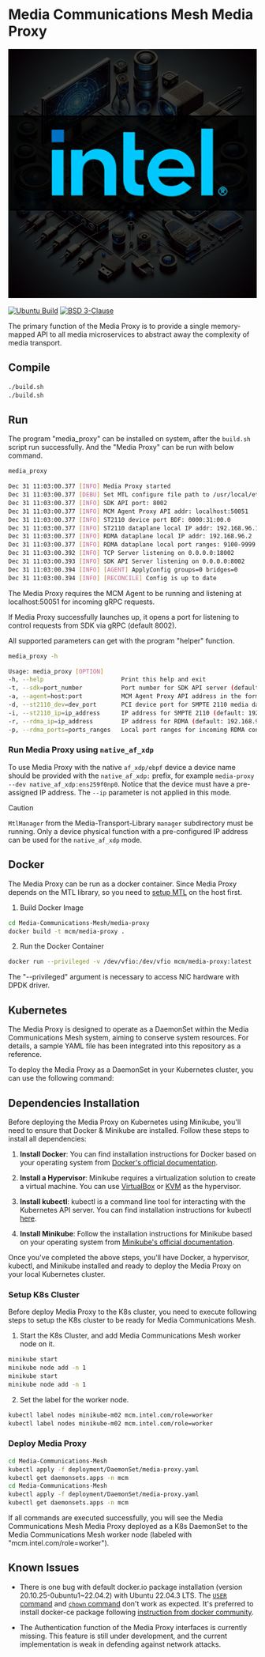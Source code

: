 # Media Communications Mesh Media Proxy

![Media Proxy](../docs/_static/media-proxy-media-communications-mesh-1.png)

[![Ubuntu Build](https://github.com/OpenVisualCloud/Media-Communications-Mesh/actions/workflows/ubuntu-build.yml/badge.svg)](https://github.com/OpenVisualCloud/Media-Communications-Mesh/actions/workflows/ubuntu-build.yml)
[![BSD 3-Clause][license-img]][license]

The primary function of the Media Proxy is to provide a single memory-mapped API to all media microservices to abstract away the complexity of media transport.

## Compile

```bash
./build.sh
./build.sh
```

## Run
The program "media_proxy" can be installed on system, after the `build.sh` script run successfully.
And the "Media Proxy" can be run with below command.

```bash
media_proxy
```
```bash
Dec 31 11:03:00.377 [INFO] Media Proxy started
Dec 31 11:03:00.377 [DEBU] Set MTL configure file path to /usr/local/etc/imtl.json
Dec 31 11:03:00.377 [INFO] SDK API port: 8002
Dec 31 11:03:00.377 [INFO] MCM Agent Proxy API addr: localhost:50051
Dec 31 11:03:00.377 [INFO] ST2110 device port BDF: 0000:31:00.0
Dec 31 11:03:00.377 [INFO] ST2110 dataplane local IP addr: 192.168.96.1
Dec 31 11:03:00.377 [INFO] RDMA dataplane local IP addr: 192.168.96.2
Dec 31 11:03:00.377 [INFO] RDMA dataplane local port ranges: 9100-9999
Dec 31 11:03:00.392 [INFO] TCP Server listening on 0.0.0.0:18002
Dec 31 11:03:00.393 [INFO] SDK API Server listening on 0.0.0.0:8002
Dec 31 11:03:00.394 [INFO] [AGENT] ApplyConfig groups=0 bridges=0
Dec 31 11:03:00.394 [INFO] [RECONCILE] Config is up to date
```

The Media Proxy requires the MCM Agent to be running and listening at localhost:50051 for incoming gRPC requests.

If Media Proxy successfully launches up, it opens a port for listening to control requests from SDK via gRPC (default 8002).

All supported parameters can get with the program "helper" function.

```bash
media_proxy -h
```
```bash
Usage: media_proxy [OPTION]
-h, --help                      Print this help and exit
-t, --sdk=port_number           Port number for SDK API server (default: 8002)
-a, --agent=host:port           MCM Agent Proxy API address in the format host:port (default: localhost:50051)
-d, --st2110_dev=dev_port       PCI device port for SMPTE 2110 media data transportation (default: 0000:31:00.0)
-i, --st2110_ip=ip_address      IP address for SMPTE 2110 (default: 192.168.96.1)
-r, --rdma_ip=ip_address        IP address for RDMA (default: 192.168.96.2)
-p, --rdma_ports=ports_ranges   Local port ranges for incoming RDMA connections (default: 9100-9999)
```

### Run Media Proxy using `native_af_xdp`

To use Media Proxy with the native `af_xdp/ebpf` device a device name should be provided with the `native_af_xdp:` prefix, for example `media-proxy --dev native_af_xdp:ens259f0np0`.
Notice that the device must have a pre-assigned IP address. The `--ip` parameter is not applied in this mode.

> [!CAUTION]
> `MtlManager` from the Media-Transport-Library `manager` subdirectory must be running.
> Only a device physical function with a pre-configured IP address can be used for the `native_af_xdp` mode.

## Docker
The Media Proxy can be run as a docker container.
Since Media Proxy depends on the MTL library, so you need to [setup MTL](https://github.com/OpenVisualCloud/Media-Transport-Library/blob/main/doc/run.md) on the host first.

1. Build Docker Image

```bash
cd Media-Communications-Mesh/media-proxy
docker build -t mcm/media-proxy .
```

2. Run the Docker Container

```bash
docker run --privileged -v /dev/vfio:/dev/vfio mcm/media-proxy:latest
```

The "--privileged" argument is necessary to access NIC hardware with DPDK driver.

## Kubernetes
The Media Proxy is designed to operate as a DaemonSet within the Media Communications Mesh system, aiming to conserve system resources. For details, a sample YAML file has been integrated into this repository as a reference.

To deploy the Media Proxy as a DaemonSet in your Kubernetes cluster, you can use the following command:

## Dependencies Installation

Before deploying the Media Proxy on Kubernetes using Minikube, you'll need to ensure that Docker & Minikube are installed. Follow these steps to install all dependencies:

1. **Install Docker**: You can find installation instructions for Docker based on your operating system from [Docker's official documentation](https://docs.docker.com/get-docker/).

2. **Install a Hypervisor**: Minikube requires a virtualization solution to create a virtual machine. You can use [VirtualBox](https://www.virtualbox.org/) or [KVM](https://www.linux-kvm.org/page/Main_Page) as the hypervisor.

3. **Install kubectl**: kubectl is a command line tool for interacting with the Kubernetes API server. You can find installation instructions for kubectl [here](https://kubernetes.io/docs/tasks/tools/install-kubectl/).

4. **Install Minikube**: Follow the installation instructions for Minikube based on your operating system from [Minikube's official documentation](https://minikube.sigs.k8s.io/docs/start/).

Once you've completed the above steps, you'll have Docker, a hypervisor, kubectl, and Minikube installed and ready to deploy the Media Proxy on your local Kubernetes cluster.

### Setup K8s Cluster
Before deploy Media Proxy to the K8s cluster, you need to execute following steps to setup the K8s cluster to be ready for Media Communications Mesh.

1. Start the K8s Cluster, and add Media Communications Mesh worker node on it.

```bash
minikube start
minikube node add -n 1
minikube start
minikube node add -n 1
```

2. Set the label for the worker node.

```bash
kubectl label nodes minikube-m02 mcm.intel.com/role=worker
kubectl label nodes minikube-m02 mcm.intel.com/role=worker
```

### Deploy Media Proxy

```bash
cd Media-Communications-Mesh
kubectl apply -f deployment/DaemonSet/media-proxy.yaml
kubectl get daemonsets.apps -n mcm
cd Media-Communications-Mesh
kubectl apply -f deployment/DaemonSet/media-proxy.yaml
kubectl get daemonsets.apps -n mcm
```

If all commands are executed successfully, you will see the Media Communications Mesh Media Proxy deployed as a K8s DaemonSet to the Media Communications Mesh worker node (labeled with "mcm.intel.com/role=worker").

## Known Issues
- There is one bug with default docker.io package installation (version 20.10.25-0ubuntu1~22.04.2) with Ubuntu 22.04.3 LTS. The [`USER` command](https://github.com/moby/moby/issues/46355) and [`chown` command](https://github.com/moby/moby/issues/46161) don't work as expected. It's preferred to install docker-ce package following [instruction from docker community](https://docs.docker.com/engine/install/ubuntu/).

- The Authentication function of the Media Proxy interfaces is currently missing. This feature is still under development, and the current implementation is weak in defending against network attacks.

<!-- References -->
[license-img]: https://img.shields.io/badge/License-BSD_3--Clause-blue.svg
[license]: https://opensource.org/license/bsd-3-clause
